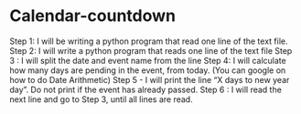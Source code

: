 # Calendar-countdown
Step 1: I will be writing a python program that read one line of the text file.
Step 2: I will write a python program that reads one line of the text file
Step 3 : I will split the date and event name from the line
Step 4: I will calculate how many days are pending in the event, from today. (You can google on how to do Date Arithmetic)
Step 5 -  I will print the line “X days to new year day”. Do not print if the event has already passed.
Step 6 : I will read the next line and go to Step 3, until all lines are read.
